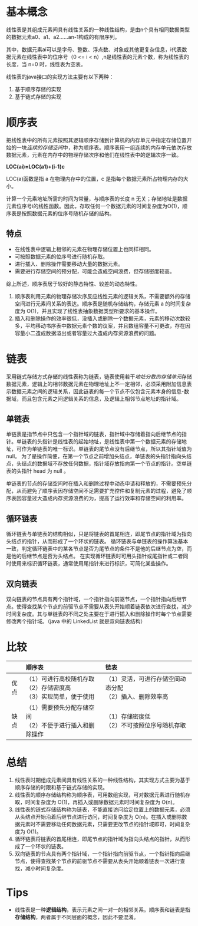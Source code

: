# 基本概念

线性表是其组成元素间具有线性关系的一种线性结构，是由n个具有相同数据类型的数据元素a0、a1、a2……an-1构成的有限序列。

其中，数据元素ai可以是字母、整数、浮点数、对象或其他更复杂信息，i代表数据元素在线性表中的位序号（0 <= i < n）,n是线性表的元素个数，称为线性表的长度，当 n=0 时，线性表为空表。

线性表的java接口的实现方法主要有以下两种：
1. 基于顺序存储的实现
2. 基于链式存储的实现

# 顺序表

把线性表中的所有元素按照其逻辑顺序存储到计算机的内存单元中指定存储位置开始的一块*连续的存储空间*中，称为顺序表。顺序表用一组连续的内存单元依次存放数据元素，元素在内存中的物理存储次序和他们在线性表中的逻辑次序一致。

**LOC(ai)=LOC(a1)+(i-1)c**

LOC(a)函数是指 a 在物理内存中的位置，c 是指每个数据元素所占物理内存的大小。

计算一个元素地址所需的时间为常量，与顺序表的长度 n 无关；存储地址是数据元素位序号i的线性函数。因此，存取任何一个数据元素的时间复杂度为O(1)，顺序表是按照数据元素的位序号随机存储的结构。

## 特点

- 在线性表中逻辑上相邻的元素在物理存储位置上也同样相同。
- 可按照数据元素的位序号进行随机存取。
- 进行插入、删除操作需要移动大量的数据元素。
- 需要进行存储空间的预分配，可能会造成空间浪费，但存储密度较高。

综上所述，顺序表居于较好的静态特性、较差的动态特性。

1. 顺序表利用元素的物理存储次序反应线性元素的逻辑关系，不需要额外的存储空间进行元素间关系的表达。顺序表是随机存储结构，存储元素 a 的时间复杂度为 O(1)，并且实现了线性表抽象数据类型所要求的基本操作。
2. 插入和删除操作的效率很低，没插入或删除一个数据元素，元素的移动次数较多，平均移动书序表中数据元素个数的议案，并且数组容量不可更改，存在因容量小二造成数据溢出或者容量过大造成内存资源浪费的问题。

# 链表

采用链式存储方式存储的线性表称为链表，链表使用若干*地址分散的存储单元*存储数据元素，逻辑上的相邻数据元素在物理地址上不一定相邻，必须采用附加信息表示数据元素之间的逻辑关系，因此链表的每一个节点不仅包含元素本身的信息-数据域，而且包含元素之间逻辑关系的信息，及逻辑上相邻节点地址的指针域。

## 单链表

单链表是指节点中只包含一个指针域的链表，指针域中存储着指向后继节点的指针。单链表的头指针是线性表的起始地址，是线性表中第一个数据元素的存储地址，可作为单链表的唯一标识。单链表的尾节点没有后继节点，所以其指针域值为 null。
为了是操作简便，在第一个节点之前增加头结点，单链表的头指针指向头结点，头结点的数据域不存放任何数据，指针域存放指向第一个节点的指针。空单链表的头指针 head 为 null 。

单链表的节点的存储空间时在插入和删除过程中动态申请和释放的，不需要预先分配，从而避免了顺序表因存储空间不足需要扩充控件和复制元素的过程，避免了顺序表因容量过大造成内存资源浪费的为，提高了运行效率和存储空间的利用率。

## 循环链表

循环链表与单链表的结构相似，只是将链表的首尾相连，即尾节点的指针域为指向头结点的指针，从而形成了一个环状的链表。
循环链表与单链表的操作算法基本一致，判定循环链表中的某各节点是否为尾节点的条件不是他的后继节点为空，而是他的后继节点是否为头结点。
在实现循环链表时可用头指针或尾指针或二者同时使用来标识循环链表，通常使用尾指针来进行标识，可简化某些操作。

## 双向链表

双向链表的节点具有两个指针域，一个指针指向前驱节点，一个指针指向后继节点。使得查找某个节点的前驱节点不需要从表头开始顺着链表依次进行查找，减少时间复杂度。其与单链表的不同之处主要在于进行插入和删除操作时每个节点需要修改两个指针域。（java 中的 LinkedList 就是双向链表结构）

# 比较
||顺序表|链表|
|:---:|:---|:---|
|优点|（1）可进行高校随机存取<br>（2）存储密度高<br>（3）实现简单，便于使用|（1）灵活，可进行存储空间动态分配<br>（2）插入、删除效率高|
|缺点|（1）需要预先分配存储空间<br>（2）不便于进行插入和删除操作|（1）存储密度低<br>（2）不可按照位序号随机存取|

# 总结

1. 线性表时期组成元素间具有线性关系的一种线性结构，其实现方式主要为基于顺序存储的时限和基于链式存储的实现。
2. 线性表的顺序存储结构称为顺序表，可用数组实现，可对数据元素进行随机存取，时间复杂度为 O(1)，再插入或删除数据元素时时间复杂度为 O(n)。
3. 线性表的链式存储结构称为链表，不能直接访问给定位置上的数据元素，必须从头结点开始沿着后继节点进行访问，时间复杂度为 O(n)。在插入或删除数据元素时不需要移动任何数据元素，只需要更改节点的指针域即可，时间复杂度为 O(1)。
4. 循环链表将链表的首尾相连，即尾节点的指针域为指向头结点的指针，从而形成了一个环状的链表。
5. 双向链表的节点具有两个指针域，一个指针指向前驱节点，一个指针指向后继节点，使得查找某个节点的前驱节点不需要从表头开始顺着链表一次进行查找，减小时间复杂度。 

# Tips

- 线性表是一种**逻辑结构**，表示元素之间一对一的相邻关系。顺序表和链表是指**存储结构**，两者属于不同层面的概念，因此不要混淆。
